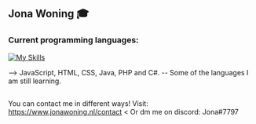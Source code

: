 ## Jona Woning 🎓

### Current programming languages:

[![My Skills](https://skills.thijs.gg/icons?i=js,html,css,java,php,c#&theme=light)](https://skills.thijs.gg)

--> JavaScript, HTML, CSS, Java, PHP and C#.
-- Some of the languages I am still learning.

##
You can contact me in different ways!
Visit: https://www.jonawoning.nl/contact <
Or dm me on discord: Jona#7797

